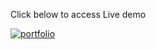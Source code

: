 Click below to access Live demo
 
[![portfolio](https://im2.ezgif.com/tmp/ezgif-2-63b536893a.gif)](https://gowthamoff.github.io/advancedForm/form/index.html)
